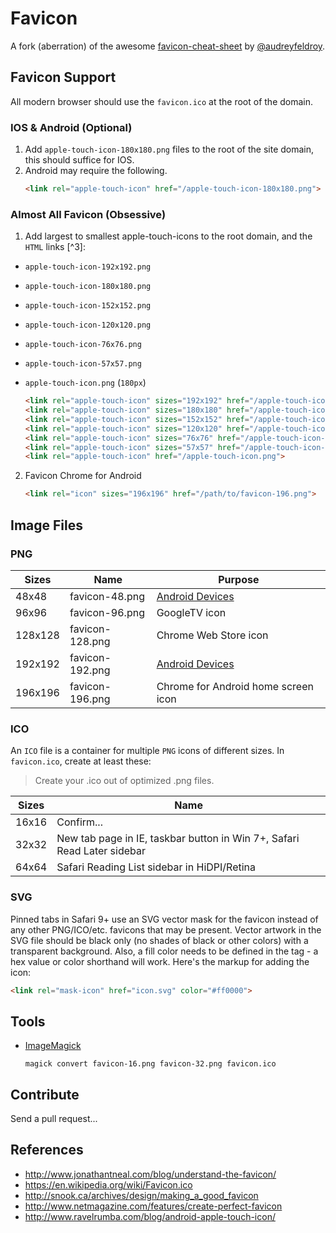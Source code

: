 # Favicon

[@mathiasbynens]: https://github.com/mathiasbynens
[@audreyfeldroy]: https://github.com/audreyfeldroy
[favicon-cheat-sheet]: https://github.com/audreyfeldroy/favicon-cheat-sheet

A fork (aberration) of the awesome [favicon-cheat-sheet] by [@audreyfeldroy].

## Favicon Support

All modern browser should use the `favicon.ico` at the root of the domain.

### IOS & Android (Optional)

1. Add `apple-touch-icon-180x180.png` files to the root of the site domain, this should suffice for IOS.
2. Android may require the following.
   ```html
   <link rel="apple-touch-icon" href="/apple-touch-icon-180x180.png">
   ```

### Almost All Favicon (Obsessive)

1. Add largest to smallest apple-touch-icons to the root domain, and the `HTML` links [^3]:

- `apple-touch-icon-192x192.png`
- `apple-touch-icon-180x180.png`
- `apple-touch-icon-152x152.png`
- `apple-touch-icon-120x120.png`
- `apple-touch-icon-76x76.png`
- `apple-touch-icon-57x57.png`
- `apple-touch-icon.png` (`180px`)

  ```html
  <link rel="apple-touch-icon" sizes="192x192" href="/apple-touch-icon-192x192.png">
  <link rel="apple-touch-icon" sizes="180x180" href="/apple-touch-icon-180x180.png">
  <link rel="apple-touch-icon" sizes="152x152" href="/apple-touch-icon-152x152.png">
  <link rel="apple-touch-icon" sizes="120x120" href="/apple-touch-icon-120x120.png">
  <link rel="apple-touch-icon" sizes="76x76" href="/apple-touch-icon-76x76.png">
  <link rel="apple-touch-icon" sizes="57x57" href="/apple-touch-icon-57x57.png">
  <link rel="apple-touch-icon" href="/apple-touch-icon.png">
  ```

2. Favicon Chrome for Android

   ```html
   <link rel="icon" sizes="196x196" href="/path/to/favicon-196.png">
   ```

## Image Files

### PNG

| Sizes   | Name            | Purpose                                                                  |
| ------- | --------------- | ------------------------------------------------------------------------ |
| 48x48   | favicon-48.png  | [Android Devices](https://en.wikipedia.org/wiki/Favicon#Android_devices) |
| 96x96   | favicon-96.png  | GoogleTV icon                                                            |
| 128x128 | favicon-128.png | Chrome Web Store icon                                                    |
| 192x192 | favicon-192.png | [Android Devices](https://en.wikipedia.org/wiki/Favicon#Android_devices) |
| 196x196 | favicon-196.png | Chrome for Android home screen icon                                      |

### ICO

An `ICO` file is a container for multiple `PNG` icons of different sizes. In `favicon.ico`, create at least these:

> Create your .ico out of optimized .png files.

| Sizes | Name                                                                    |
| ----- | ----------------------------------------------------------------------- |
| 16x16 | Confirm...                                                              |
| 32x32 | New tab page in IE, taskbar button in Win 7+, Safari Read Later sidebar |
| 64x64 | Safari Reading List sidebar in HiDPI/Retina                             |

### SVG

Pinned tabs in Safari 9+ use an SVG vector mask for the favicon instead of any other PNG/ICO/etc. favicons that may be present. Vector artwork in the SVG file should be black only (no shades of black or other colors) with a transparent background. Also, a fill color needs to be defined in the <link> tag - a hex value or color shorthand will work. Here's the markup for adding the icon:

```html
<link rel="mask-icon" href="icon.svg" color="#ff0000">
```

## Tools

- [ImageMagick](https://imagemagick.org/)

  ```shell
  magick convert favicon-16.png favicon-32.png favicon.ico
  ```

## Contribute

Send a pull request...

## References

- http://www.jonathantneal.com/blog/understand-the-favicon/
- https://en.wikipedia.org/wiki/Favicon.ico
- http://snook.ca/archives/design/making_a_good_favicon
- http://www.netmagazine.com/features/create-perfect-favicon
- http://www.ravelrumba.com/blog/android-apple-touch-icon/
